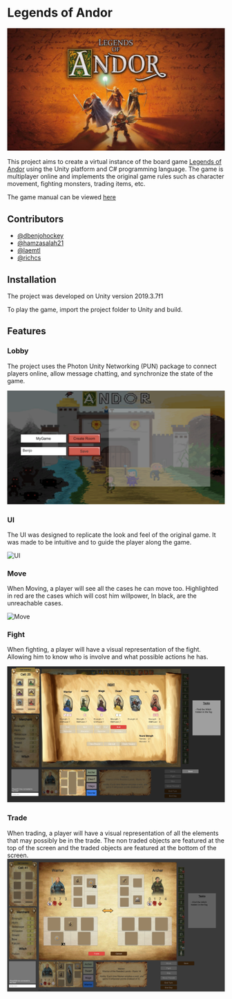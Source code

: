 # Legends of Andor 

![Legends of Andor](./Doc/AndorLogo.jpg)

This project aims to create a virtual instance of the  board game [Legends of Andor](https://boardgamegeek.com/boardgame/127398/legends-andor)
using the Unity platform and C# programming language. The game is multiplayer online and implements the original game rules such as character movement, fighting monsters, trading items, etc.

The game manual can be viewed [here](./Doc/AndorManual.pdf)

## Contributors
- [@dbenjohockey](https://github.com/dbenjohockey)
- [@hamzasalah21](https://github.com/hamzasalah21)
- [@laemtl](https://github.com/laemtl)
- [@richcs](https://github.com/richcs)

## Installation

The project was developed on Unity version 2019.3.7f1

To play the game, import the project folder to Unity and build. 

## Features

### Lobby

The project uses the Photon Unity Networking (PUN) package to connect players online, allow message chatting, and synchronize the state of the game.

![Lobby](./Doc/Lobby2.png)

### UI

The UI was designed to replicate the look and feel of the original game. It was made to be intuitive and to guide the player along the game.

![UI](./Doc/GameDisplay.png)

### Move
When Moving, a player will see all the cases he can move too. Highlighted in red are the cases which will cost him willpower, In black, are the unreachable cases.

![Move](./Doc/MoveDisplay.png)

### Fight
When fighting, a player will have a visual representation of the fight. Allowing him to know who is involve and what possible actions he has.

![Fight](./Doc/Fight2.png)

### Trade
When trading, a player will have a visual representation of all the elements that may possibly be in the trade. The non traded objects are featured at the top of the screen and the traded objects are featured at the bottom of the screen.
![Trade](./Doc/TradeDisplay.png)

